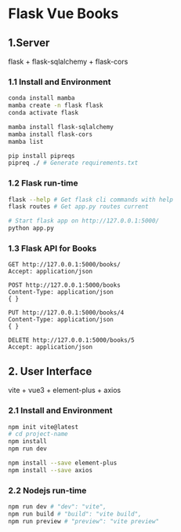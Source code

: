 # Flask Vue Books

## 1.Server
flask + flask-sqlalchemy + flask-cors

### 1.1 Install and Environment
``` bash
conda install mamba
mamba create -n flask flask
conda activate flask

mamba install flask-sqlalchemy
mamba install flask-cors
mamba list

pip install pipreqs
pipreq ./ # Generate requirements.txt
```

### 1.2 Flask run-time
``` bash
flask --help # Get flask cli commands with help
flask routes # Get app.py routes current

# Start flask app on http://127.0.0.1:5000/
python app.py
```

### 1.3 Flask API for Books
``` http
GET http://127.0.0.1:5000/books/
Accept: application/json

POST http://127.0.0.1:5000/books
Content-Type: application/json
{ }

PUT http://127.0.0.1:5000/books/4
Content-Type: application/json
{ }

DELETE http://127.0.0.1:5000/books/5
Accept: application/json
```

## 2. User Interface
vite + vue3 + element-plus + axios

### 2.1 Install and Environment
``` bash
npm init vite@latest
# cd project-name
npm install
npm run dev

npm install --save element-plus
npm install --save axios
```

### 2.2 Nodejs run-time
``` bash
npm run dev # "dev": "vite",
npm run build # "build": "vite build",
npm run preview # "preview": "vite preview"
```